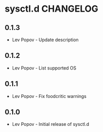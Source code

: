 sysctl.d CHANGELOG
==================

0.1.3
-----
- Lev Popov - Update description

0.1.2
-----
- Lev Popov - List supported OS

0.1.1
-----
- Lev Popov - Fix foodcritic warnings

0.1.0
-----
- Lev Popov - Initial release of sysctl.d
